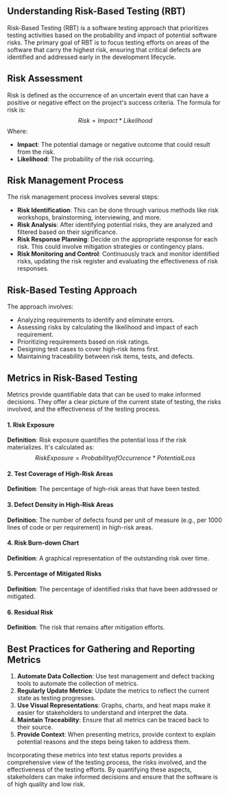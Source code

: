 ## Understanding Risk-Based Testing (RBT)

Risk-Based Testing (RBT) is a software testing approach that prioritizes testing activities based on the probability and impact of potential software risks. The primary goal of RBT is to focus testing efforts on areas of the software that carry the highest risk, ensuring that critical defects are identified and addressed early in the development lifecycle.

## Risk Assessment

Risk is defined as the occurrence of an uncertain event that can have a positive or negative effect on the project's success criteria. The formula for risk is:
$$Risk = Impact * Likelihood$$
Where:
- **Impact**: The potential damage or negative outcome that could result from the risk.
- **Likelihood**: The probability of the risk occurring.

## Risk Management Process

The risk management process involves several steps:
- **Risk Identification**: This can be done through various methods like risk workshops, brainstorming, interviewing, and more.
- **Risk Analysis**: After identifying potential risks, they are analyzed and filtered based on their significance.
- **Risk Response Planning**: Decide on the appropriate response for each risk. This could involve mitigation strategies or contingency plans.
- **Risk Monitoring and Control**: Continuously track and monitor identified risks, updating the risk register and evaluating the effectiveness of risk responses.

## Risk-Based Testing Approach

The approach involves:
- Analyzing requirements to identify and eliminate errors.
- Assessing risks by calculating the likelihood and impact of each requirement.
- Prioritizing requirements based on risk ratings.
- Designing test cases to cover high-risk items first.
- Maintaining traceability between risk items, tests, and defects.

## Metrics in Risk-Based Testing

Metrics provide quantifiable data that can be used to make informed decisions. They offer a clear picture of the current state of testing, the risks involved, and the effectiveness of the testing process.

#### **1. Risk Exposure**

**Definition**: Risk exposure quantifies the potential loss if the risk materializes. It's calculated as:
$$Risk Exposure = Probability of Occurrence * Potential Loss$$

#### **2. Test Coverage of High-Risk Areas**

**Definition**: The percentage of high-risk areas that have been tested.

#### **3. Defect Density in High-Risk Areas**

**Definition**: The number of defects found per unit of measure (e.g., per 1000 lines of code or per requirement) in high-risk areas.

#### **4. Risk Burn-down Chart**

**Definition**: A graphical representation of the outstanding risk over time.

#### **5. Percentage of Mitigated Risks**

**Definition**: The percentage of identified risks that have been addressed or mitigated.

#### **6. Residual Risk**

**Definition**: The risk that remains after mitigation efforts.

## Best Practices for Gathering and Reporting Metrics

1. **Automate Data Collection**: Use test management and defect tracking tools to automate the collection of metrics.
2. **Regularly Update Metrics**: Update the metrics to reflect the current state as testing progresses.
3. **Use Visual Representations**: Graphs, charts, and heat maps make it easier for stakeholders to understand and interpret the data.
4. **Maintain Traceability**: Ensure that all metrics can be traced back to their source.
5. **Provide Context**: When presenting metrics, provide context to explain potential reasons and the steps being taken to address them.

Incorporating these metrics into test status reports provides a comprehensive view of the testing process, the risks involved, and the effectiveness of the testing efforts. By quantifying these aspects, stakeholders can make informed decisions and ensure that the software is of high quality and low risk.
